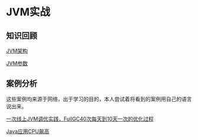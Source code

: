 # JVM实战

## 知识回顾

[JVM架构](https://github.com/vulcan-0/v-stream/blob/master/基础篇/JVM架构.md)

[JVM参数](https://github.com/vulcan-0/v-stream/blob/master/基础篇/JVM参数.md)

## 案例分析

这些案例均来源于网络，出于学习的目的，本人尝试着将看到的案例用自己的语言说出来。

[一次线上JVM调优实践，FullGC40次每天到10天一次的优化过程](https://github.com/vulcan-0/v-stream/blob/master/实践篇/一次线上JVM调优实践，FullGC40次每天到10天一次的优化过程.md)

[Java应用CPU飙高](https://github.com/vulcan-0/v-stream/blob/master/实践篇/Java应用CPU飙高.md)